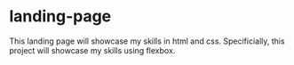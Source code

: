 # landing-page

This landing page will showcase my skills in html and css. Specificially, this project will showcase my skills using flexbox.
